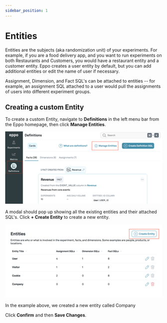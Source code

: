 ```yaml
---
sidebar_position: 1
---
```


# Entities

Entities are the subjects (aka randomization unit) of your experiments. For example, if you are a food delivery app, and you want to run experiments on both Restaurants and Customers, you would have a restaurant entity and a customer entity. Eppo creates a user entity by default, but you can add additional entities or edit the name of user if necessary.

Assignment, Dimension, and Fact SQL's can be attached to entities -- for example, an assignment SQL attached to a user would pull the assignments of users into different experiment groups.

## Creating a custom Entity

To create a custom Entity, navigate to **Definitions** in the left menu bar from the Eppo homepage, then click **Manage Entities**.

![Manage Entities](../../static/img/building-experiments/manage-entities.png)

A modal should pop up showing all the existing entities and their attached SQL's. Click **+ Create Entity** to create a new entity.

![Create Entities](../../static/img/building-experiments/create-entity.png)

In the example above, we created a new entity called Company

Click **Confirm** and then **Save Changes**.
